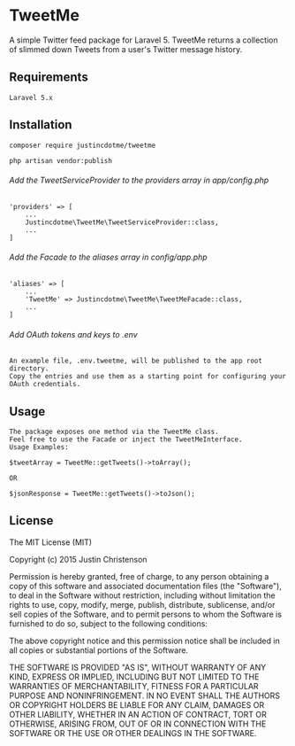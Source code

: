 # TweetMe
 A simple Twitter feed package for Laravel 5. 
 TweetMe returns a collection of slimmed down Tweets from a user's Twitter message history.

## Requirements

    Laravel 5.x

## Installation

    composer require justincdotme/tweetme
    
    php artisan vendor:publish
    
###### Add the TweetServiceProvider to the providers array in app/config.php
    
    'providers' => [
        ...
        Justincdotme\TweetMe\TweetServiceProvider::class,
        ...
    ]
    
###### Add the Facade to the aliases array in config/app.php
    
    'aliases' => [
        ...
        'TweetMe' => Justincdotme\TweetMe\TweetMeFacade::class,
        ...
    ]

###### Add OAuth tokens and keys to .env
    An example file, .env.tweetme, will be published to the app root directory. 
    Copy the entries and use them as a starting point for configuring your OAuth credentials.
        
    
## Usage
    The package exposes one method via the TweetMe class.
    Feel free to use the Facade or inject the TweetMeInterface.
    Usage Examples: 
    
    $tweetArray = TweetMe::getTweets()->toArray();
    
    OR
    
    $jsonResponse = TweetMe::getTweets()->toJson();
      
## License

 The MIT License (MIT)
 
 Copyright (c) 2015 Justin Christenson
 
 Permission is hereby granted, free of charge, to any person obtaining a copy
 of this software and associated documentation files (the "Software"), to deal
 in the Software without restriction, including without limitation the rights
 to use, copy, modify, merge, publish, distribute, sublicense, and/or sell
 copies of the Software, and to permit persons to whom the Software is
 furnished to do so, subject to the following conditions:
 
 The above copyright notice and this permission notice shall be included in
 all copies or substantial portions of the Software.
 
 THE SOFTWARE IS PROVIDED "AS IS", WITHOUT WARRANTY OF ANY KIND, EXPRESS OR
 IMPLIED, INCLUDING BUT NOT LIMITED TO THE WARRANTIES OF MERCHANTABILITY,
 FITNESS FOR A PARTICULAR PURPOSE AND NONINFRINGEMENT. IN NO EVENT SHALL THE
 AUTHORS OR COPYRIGHT HOLDERS BE LIABLE FOR ANY CLAIM, DAMAGES OR OTHER
 LIABILITY, WHETHER IN AN ACTION OF CONTRACT, TORT OR OTHERWISE, ARISING FROM,
 OUT OF OR IN CONNECTION WITH THE SOFTWARE OR THE USE OR OTHER DEALINGS IN
 THE SOFTWARE.
